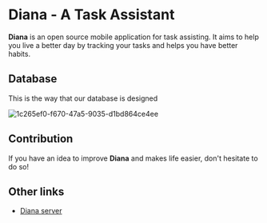 # Diana - A Task Assistant

**Diana** is an open source mobile application for task assisting. It aims to help you live a better day by tracking your tasks and helps you have better habits.

## Database

This is the way that our database is designed

![1c265ef0-f670-47a5-9035-d1bd864ce4ee](https://user-images.githubusercontent.com/57685540/104775608-a678c200-5789-11eb-9cbe-aa5d47291f2e.jpeg)

## Contribution

If you have an idea to improve **Diana** and makes life easier, don't hesitate to do so!

## Other links

- [Diana server](https://github.com/softshape-team/diana-server)
